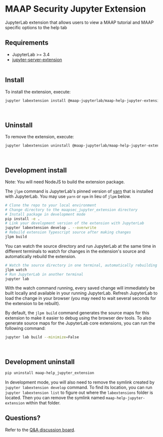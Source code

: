 # MAAP Security Jupyter Extension

JupyterLab extension that allows users to view a MAAP tutorial and MAAP specific options to the help tab
&nbsp;
## Requirements

* JupyterLab >= 3.4
* [jupyter-server-extension](https://github.com/MAAP-Project/jupyter-server-extension)  
&nbsp;
## Install

To install the extension, execute:

```bash
jupyter labextension install @maap-jupyterlab/maap-help-jupyter-extension
```  
&nbsp;
## Uninstall

To remove the extension, execute:

```bash
jupyter labextension uninstall @maap-jupyterlab/maap-help-jupyter-extension
```  
&nbsp;
## Development install

Note: You will need NodeJS to build the extension package.

The `jlpm` command is JupyterLab's pinned version of
[yarn](https://yarnpkg.com/) that is installed with JupyterLab. You may use
`yarn` or `npm` in lieu of `jlpm` below.

```bash
# Clone the repo to your local environment
# Change directory to the maapsec_jupyter_extension directory
# Install package in development mode
pip install -e .
# Link your development version of the extension with JupyterLab
jupyter labextension develop . --overwrite
# Rebuild extension Typescript source after making changes
jlpm build
```

You can watch the source directory and run JupyterLab at the same time in different terminals to watch for changes in the extension's source and automatically rebuild the extension.

```bash
# Watch the source directory in one terminal, automatically rebuilding when needed
jlpm watch
# Run JupyterLab in another terminal
jupyter lab
```

With the watch command running, every saved change will immediately be built locally and available in your running JupyterLab. Refresh JupyterLab to load the change in your browser (you may need to wait several seconds for the extension to be rebuilt).

By default, the `jlpm build` command generates the source maps for this extension to make it easier to debug using the browser dev tools. To also generate source maps for the JupyterLab core extensions, you can run the following command:

```bash
jupyter lab build --minimize=False
```  
&nbsp;
## Development uninstall

```bash
pip uninstall maap-help_jupyter_extension
```

In development mode, you will also need to remove the symlink created by `jupyter labextension develop`
command. To find its location, you can run `jupyter labextension list` to figure out where the `labextensions`
folder is located. Then you can remove the symlink named `maap-help-jupyter-extension` within that folder.

## Questions?
Refer to the [Q&A discussion board](https://github.com/MAAP-Project/maap-help-jupyter-extension/discussions/categories/q-a).

